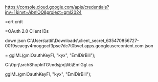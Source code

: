 

https://console.cloud.google.com/apis/credentials?inv=1&invt=AbnlOQ&project=gml2024

=crt crdt

=OAuth 2.0 Client IDs

down json
C:\Users\attil\Downloads\client_secret_635470856727-0019seaegv4moggocf3pse7dc7t0bvef.apps.googleusercontent.com.json


=  gglML(gmlOauthKeyFl, "kyx", "EmlDirBill");

C:\0prj\srchShopInTG\mdsjprj\lib\EmlGgl.cs

gglML(gmlOauthKeyFl, "kyx", "EmlDirBill");